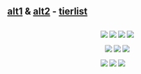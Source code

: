 
## [alt1](https://github.com/faggore) & [alt2](https://github.com/sourkwit) - [tierlist](https://rentry.co/github-tierlist)

<p align="center">
<img src=>
<p align="center">
  <img src=https://gifcity.carrd.co/assets/images/gallery14/f5d4f615.gif?v=371108e7 > <img src=https://gifcity.carrd.co/assets/images/gallery14/77e19876.gif?v=371108e7 > <img src=https://gifcity.carrd.co/assets/images/gallery14/e72c8840.gif?v=371108e7 > 
<img src=https://gifcity.carrd.co/assets/images/gallery14/94d8a931.gif?v=371108e7 > 
  <p align="center">
<img src=https://gifcity.carrd.co/assets/images/gallery23/d6d45d61.gif?v=371108e7 > <img src=https://gifcity.carrd.co/assets/images/gallery23/61864536.gif?v=371108e7 > <img src=https://gifcity.carrd.co/assets/images/gallery23/37a9f40c.png?v=371108e7 >
<p align="center">
<img src=https://files.catbox.moe/jg4lvs.png > <img src=https://gifcity.carrd.co/assets/images/gallery51/a7c2b901.gif?v=371108e7 > <img src=https://gifcity.carrd.co/assets/images/gallery236/f314e390.png?v=371108e7 >
‎ ‎‎ ‎‎ ‎
‎ 
